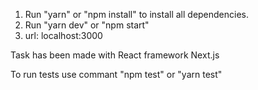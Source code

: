 1. Run "yarn" or "npm install" to install all dependencies.
2. Run "yarn dev" or "npm start"
3. url: localhost:3000

Task has been made with React framework Next.js

To run tests use commant "npm test" or "yarn test"
